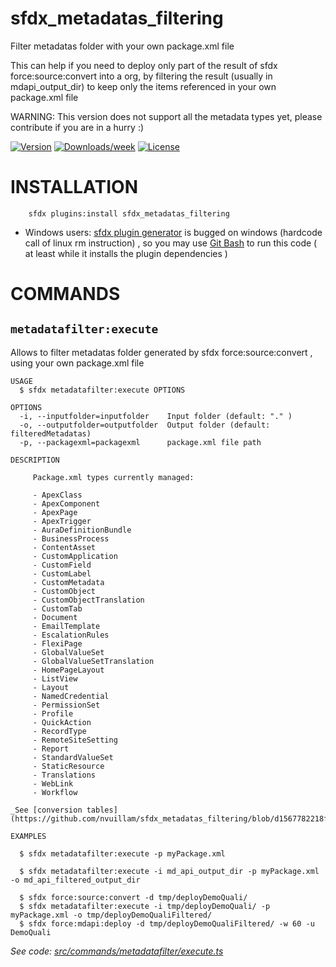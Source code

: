 sfdx_metadatas_filtering
========================

Filter metadatas folder with your own package.xml file

This can help if you need to deploy only part of the result of sfdx force:source:convert into a org, by filtering the result (usually in mdapi_output_dir) to keep only the items referenced in your own package.xml file

WARNING: This version does not support all the metadata types yet, please contribute if you are in a hurry :)

[![Version](https://img.shields.io/npm/v/sfdx_metadatas_filtering.svg)](https://npmjs.org/package/sfdx_metadatas_filtering)
[![Downloads/week](https://img.shields.io/npm/dw/sfdx_metadatas_filtering.svg)](https://npmjs.org/package/sfdx_metadatas_filtering) 
[![License](https://img.shields.io/npm/l/sfdx_metadatas_filtering.svg)](https://github.com/nvuillam/sfdx_metadatas_filtering/blob/master/package.json) 
<!-- [![CircleCI](https://circleci.com/gh/nvuillam/sfdx_metadatas_filtering/tree/master.svg?style=shield)](https://circleci.com/gh/nvuillam/sfdx_metadatas_filtering/tree/master)
[![Appveyor CI](https://ci.appveyor.com/api/projects/status/github/nvuillam/sfdx_metadatas_filtering?branch=master&svg=true)](https://ci.appveyor.com/project/heroku/sfdx_metadatas_filtering/branch/master)
[![Codecov](https://codecov.io/gh/nvuillam/sfdx_metadatas_filtering/branch/master/graph/badge.svg)](https://codecov.io/gh/nvuillam/sfdx_metadatas_filtering)
[![Greenkeeper](https://badges.greenkeeper.io/nvuillam/sfdx_metadatas_filtering.svg)](https://greenkeeper.io/)
[![Known Vulnerabilities](https://snyk.io/test/github/nvuillam/sfdx_metadatas_filtering/badge.svg)](https://snyk.io/test/github/nvuillam/sfdx_metadatas_filtering) -->

# INSTALLATION

```
    sfdx plugins:install sfdx_metadatas_filtering
```

- Windows users: [sfdx plugin generator](https://github.com/forcedotcom/sfdx-plugin-generate) is bugged on windows (hardcode call of linux rm instruction) , so you may use [Git Bash](https://gitforwindows.org/) to run this code ( at least while it installs the plugin dependencies )

# COMMANDS

## `metadatafilter:execute`

Allows to filter metadatas folder generated by sfdx force:source:convert , using your own package.xml file

```
USAGE
  $ sfdx metadatafilter:execute OPTIONS

OPTIONS
  -i, --inputfolder=inputfolder    Input folder (default: "." )
  -o, --outputfolder=outputfolder  Output folder (default: filteredMetadatas)
  -p, --packagexml=packagexml      package.xml file path

DESCRIPTION
  
     Package.xml types currently managed:

     - ApexClass
     - ApexComponent
     - ApexPage
     - ApexTrigger
     - AuraDefinitionBundle
     - BusinessProcess
     - ContentAsset
     - CustomApplication
     - CustomField
     - CustomLabel
     - CustomMetadata
     - CustomObject
     - CustomObjectTranslation
     - CustomTab
     - Document
     - EmailTemplate
     - EscalationRules
     - FlexiPage
     - GlobalValueSet
     - GlobalValueSetTranslation
     - HomePageLayout
     - ListView
     - Layout
     - NamedCredential
     - PermissionSet
     - Profile
     - QuickAction
     - RecordType
     - RemoteSiteSetting
     - Report
     - StandardValueSet
     - StaticResource
     - Translations
     - WebLink
     - Workflow
  
_See [conversion tables](https://github.com/nvuillam/sfdx_metadatas_filtering/blob/d1567782218fce3ba800a5e752aff45b54980585/src/commands/metadatafilter/execute.ts#L275)_

EXAMPLES

  $ sfdx metadatafilter:execute -p myPackage.xml

  $ sfdx metadatafilter:execute -i md_api_output_dir -p myPackage.xml -o md_api_filtered_output_dir

  $ sfdx force:source:convert -d tmp/deployDemoQuali/
  $ sfdx metadatafilter:execute -i tmp/deployDemoQuali/ -p myPackage.xml -o tmp/deployDemoQualiFiltered/
  $ sfdx force:mdapi:deploy -d tmp/deployDemoQualiFiltered/ -w 60 -u DemoQuali

```

_See code: [src/commands/metadatafilter/execute.ts](https://github.com/nvuillam/sfdx_metadatas_filtering/blob/master/src/commands/metadatafilter/execute.ts)_
